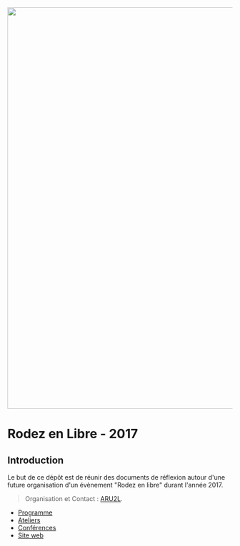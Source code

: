 <img src="https://github.com/aru2l/rodez-libre-2017/blob/master/assets/img/rodez.png" width="900" />

# Rodez en Libre - 2017

## Introduction

Le but de ce dépôt est de réunir des documents de réflexion autour d'une future organisation d'un évènement "Rodez en libre" durant l'année 2017.

> Organisation et Contact : [ARU2L](http://aru2l.org).

* [Programme](%5Brfc%5D%20Programme.md)
* [Ateliers](%5Brfc%5D%20Ateliers.md)
* [Conférences](%5Brfc%5D%20Conférences.md)
* [Site web](%5Brfc%5D%20Site%20web.md)




